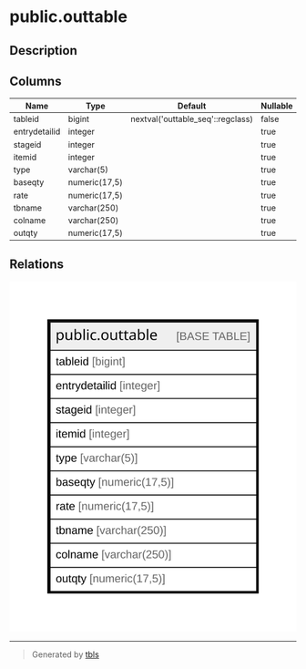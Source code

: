 # public.outtable

## Description

## Columns

| Name | Type | Default | Nullable | Children | Parents | Comment |
| ---- | ---- | ------- | -------- | -------- | ------- | ------- |
| tableid | bigint | nextval('outtable_seq'::regclass) | false |  |  |  |
| entrydetailid | integer |  | true |  |  |  |
| stageid | integer |  | true |  |  |  |
| itemid | integer |  | true |  |  |  |
| type | varchar(5) |  | true |  |  |  |
| baseqty | numeric(17,5) |  | true |  |  |  |
| rate | numeric(17,5) |  | true |  |  |  |
| tbname | varchar(250) |  | true |  |  |  |
| colname | varchar(250) |  | true |  |  |  |
| outqty | numeric(17,5) |  | true |  |  |  |

## Relations

![er](public.outtable.svg)

---

> Generated by [tbls](https://github.com/k1LoW/tbls)
